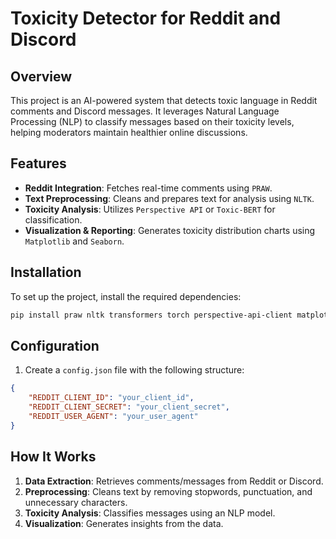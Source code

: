 # Toxicity Detector for Reddit and Discord

## Overview
This project is an AI-powered system that detects toxic language in Reddit comments and Discord messages. It leverages Natural Language Processing (NLP) to classify messages based on their toxicity levels, helping moderators maintain healthier online discussions.

## Features
- **Reddit Integration**: Fetches real-time comments using `PRAW`.
- **Text Preprocessing**: Cleans and prepares text for analysis using `NLTK`.
- **Toxicity Analysis**: Utilizes `Perspective API` or `Toxic-BERT` for classification.
- **Visualization & Reporting**: Generates toxicity distribution charts using `Matplotlib` and `Seaborn`.

## Installation
To set up the project, install the required dependencies:
```bash
pip install praw nltk transformers torch perspective-api-client matplotlib seaborn pandas
```

## Configuration
1. Create a `config.json` file with the following structure:
```json
{
    "REDDIT_CLIENT_ID": "your_client_id",
    "REDDIT_CLIENT_SECRET": "your_client_secret",
    "REDDIT_USER_AGENT": "your_user_agent"
}
```


## How It Works
1. **Data Extraction**: Retrieves comments/messages from Reddit or Discord.
2. **Preprocessing**: Cleans text by removing stopwords, punctuation, and unnecessary characters.
3. **Toxicity Analysis**: Classifies messages using an NLP model.
4. **Visualization**: Generates insights from the data.

